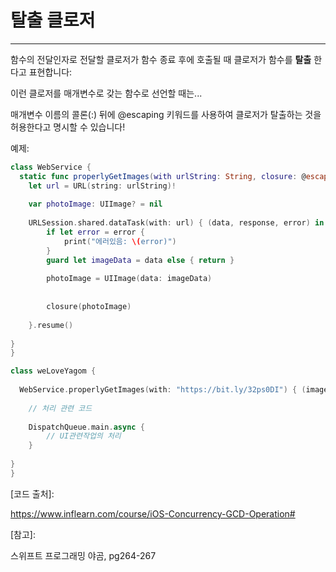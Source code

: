 # 탈출 클로저

---

함수의 전달인자로 전달할 클로저가 함수 종료 후에 호출될 때 클로저가 함수를 **탈출** 한다고 표현합니다:



이런 클로저를 매개변수로 갖는 함수로 선언할 때는...

매개변수 이름의 콜론(:) 뒤에 @escaping 키워드를 사용하여 클로저가 탈출하는 것을 허용한다고 명시할 수 있습니다!



예제:

``` swift
class WebService {
  static func properlyGetImages(with urlString: String, closure: @escaping (UIImage?) -> Void) {
    let url = URL(string: urlString)!
    
    var photoImage: UIImage? = nil
    
    URLSession.shared.dataTask(with: url) { (data, response, error) in
        if let error = error {
            print("에러있음: \(error)")
        }
        guard let imageData = data else { return }
        
        photoImage = UIImage(data: imageData)
        
        
        closure(photoImage)
        
    }.resume()
    
}
}
```



``` swift
class weLoveYagom {
  
  WebService.properlyGetImages(with: "https://bit.ly/32ps0DI") { (image) in
    
    // 처리 관련 코드
    
    DispatchQueue.main.async {
        // UI관련작업의 처리
    }
    
}
}
```



[코드 출처]:

https://www.inflearn.com/course/iOS-Concurrency-GCD-Operation# 



[참고]:

스위프트 프로그래밍 야곰, pg264-267